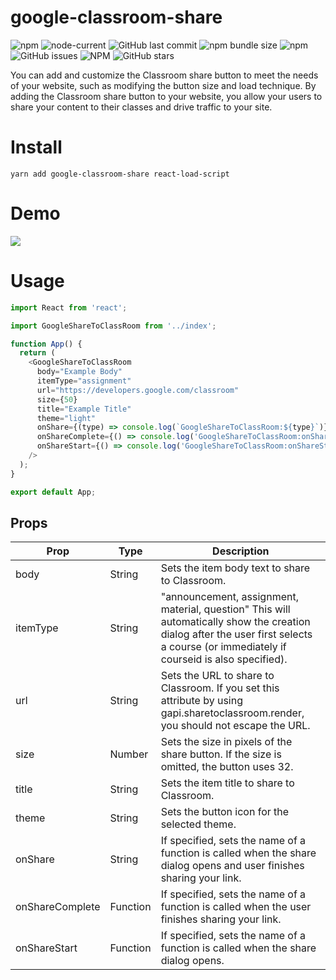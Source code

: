 # google-classroom-share

<img alt="npm" src="https://img.shields.io/npm/v/google-classroom-share?&style=flat-square">
<img alt="node-current" src="https://img.shields.io/node/v/google-classroom-share?style=flat-square">
<img alt="GitHub last commit" src="https://img.shields.io/github/last-commit/robertov8/google-classroom-share?style=flat-square">
<img alt="npm bundle size" src="https://img.shields.io/bundlephobia/min/google-classroom?style=flat-square">
<img alt="npm" src="https://img.shields.io/npm/dm/google-classroom">
<img alt="GitHub issues" src="https://img.shields.io/github/issues/robertov8/google-classroom">
<img alt="NPM" src="https://img.shields.io/npm/l/google-classroom">
<img alt="GitHub stars" src="https://img.shields.io/github/stars/robertov8/google-classroom?style=flat-square">

You can add and customize the Classroom share button to meet the needs of your 
website, such as modifying the button size and load technique. By adding the Classroom
share button to your website, you allow your users to share your content to their 
classes and drive traffic to your site.

# Install 
```
yarn add google-classroom-share react-load-script
```

# Demo
![](./assets/sharebutton.gif)


# Usage
```javascript
import React from 'react';

import GoogleShareToClassRoom from '../index';

function App() {
  return (
    <GoogleShareToClassRoom
      body="Example Body"
      itemType="assignment"
      url="https://developers.google.com/classroom"
      size={50}
      title="Example Title"
      theme="light"
      onShare={(type) => console.log(`GoogleShareToClassRoom:${type}`)}
      onShareComplete={() => console.log('GoogleShareToClassRoom:onShareComplete')}
      onShareStart={() => console.log('GoogleShareToClassRoom:onShareStart')}
    />
  );
}

export default App;
```

## Props
| Prop            |  Type    | Description
| --------------- | -------- | -----------
| body            | String   | Sets the item body text to share to Classroom.
| itemType        | String   | "announcement, assignment, material, question" This will automatically show the creation dialog after the user first selects a course (or immediately if courseid is also specified).
| url             | String   | Sets the URL to share to Classroom. If you set this attribute by using gapi.sharetoclassroom.render, you should not escape the URL.
| size            | Number   | Sets the size in pixels of the share button. If the size is omitted, the button uses 32.
| title           | String   | Sets the item title to share to Classroom.
| theme           | String   | Sets the button icon for the selected theme.
| onShare         | String   | If specified, sets the name of a function is called when the share dialog opens and user finishes sharing your link.
| onShareComplete | Function | If specified, sets the name of a function is called when the user finishes sharing your link.
| onShareStart    | Function | If specified, sets the name of a function is called when the share dialog opens. 
